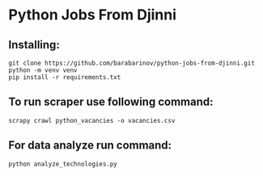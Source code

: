 # Python Jobs From Djinni

## Installing:
```shell
git clone https://github.com/barabarinov/python-jobs-from-djinni.git
python -m venv venv
pip install -r requirements.txt
```
## To run scraper use following command:
```shell
scrapy crawl python_vacancies -o vacancies.csv
```
## For data analyze run command:
```shell
python analyze_technologies.py
```
